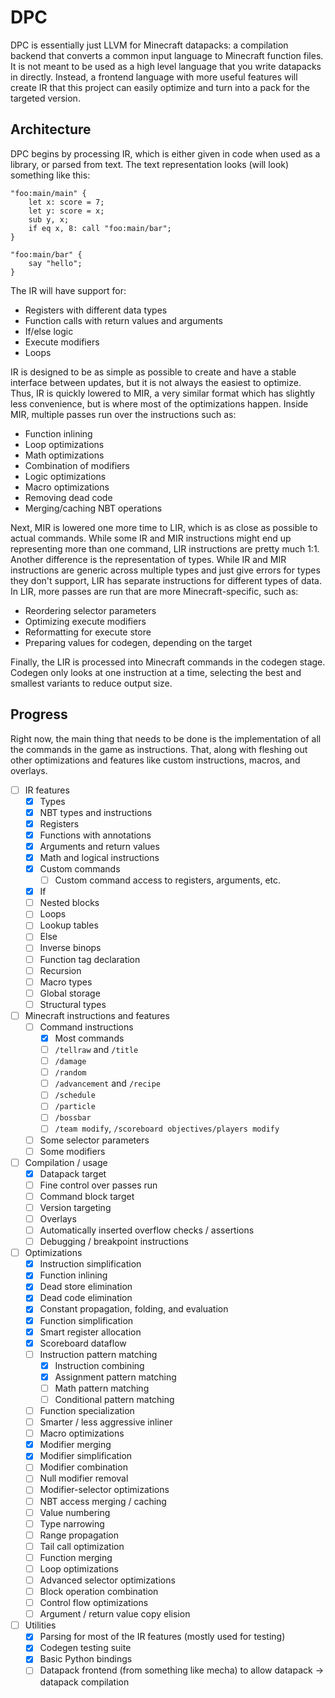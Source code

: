 # DPC
DPC is essentially just LLVM for Minecraft datapacks: a compilation backend that converts a common input language to Minecraft function files. It is not meant to be used as a high level language that you write datapacks in directly. Instead, a frontend language with more useful features will create IR that this project can easily optimize and turn into a pack for the targeted version.

## Architecture
DPC begins by processing IR, which is either given in code when used as a library, or parsed from text. The text representation looks (will look) something like this:

```
"foo:main/main" {
	let x: score = 7;
	let y: score = x;
	sub y, x;
	if eq x, 8: call "foo:main/bar";
}

"foo:main/bar" {
	say "hello";
}
```
The IR will have support for:
 - Registers with different data types
 - Function calls with return values and arguments
 - If/else logic
 - Execute modifiers
 - Loops

IR is designed to be as simple as possible to create and have a stable interface between updates, but it is not always the easiest to optimize. Thus, IR is quickly lowered to MIR, a very similar format which has slightly less convenience, but is where most of the optimizations happen. Inside MIR, multiple passes run over the instructions such as:

 - Function inlining
 - Loop optimizations
 - Math optimizations
 - Combination of modifiers
 - Logic optimizations
 - Macro optimizations
 - Removing dead code
 - Merging/caching NBT operations

Next, MIR is lowered one more time to LIR, which is as close as possible to actual commands. While some IR and MIR instructions might end up representing more than one command, LIR instructions are pretty much 1:1. Another difference is the representation of types. While IR and MIR instructions are generic across multiple types and just give errors for types they don't support, LIR has separate instructions for different types of data. In LIR, more passes are run that are more Minecraft-specific, such as:

 - Reordering selector parameters
 - Optimizing execute modifiers
 - Reformatting for execute store
 - Preparing values for codegen, depending on the target

Finally, the LIR is processed into Minecraft commands in the codegen stage. Codegen only looks at one instruction at a time, selecting the best and smallest variants to reduce output size.

## Progress
Right now, the main thing that needs to be done is the implementation of all the commands in the game as instructions. That, along with fleshing out other optimizations and features like custom instructions, macros, and overlays.

 - [ ] IR features
   - [x] Types
   - [x] NBT types and instructions
   - [x] Registers
   - [x] Functions with annotations
   - [x] Arguments and return values
   - [x] Math and logical instructions
   - [x] Custom commands
     - [ ] Custom command access to registers, arguments, etc.
   - [x] If
   - [ ] Nested blocks
   - [ ] Loops
   - [ ] Lookup tables
   - [ ] Else
   - [ ] Inverse binops
   - [ ] Function tag declaration
   - [ ] Recursion
   - [ ] Macro types
   - [ ] Global storage
   - [ ] Structural types
 - [ ] Minecraft instructions and features
   - [ ] Command instructions
     - [x] Most commands
     - [ ] `/tellraw` and `/title`
     - [ ] `/damage`
     - [ ] `/random`
     - [ ] `/advancement` and `/recipe`
     - [ ] `/schedule`
     - [ ] `/particle`
     - [ ] `/bossbar`
     - [ ] `/team modify`, `/scoreboard objectives/players modify`
   - [ ] Some selector parameters
   - [ ] Some modifiers
 - [ ] Compilation / usage
   - [x] Datapack target
   - [ ] Fine control over passes run
   - [ ] Command block target
   - [ ] Version targeting
   - [ ] Overlays
   - [ ] Automatically inserted overflow checks / assertions
   - [ ] Debugging / breakpoint instructions
 - [ ] Optimizations
   - [x] Instruction simplification
   - [x] Function inlining
   - [x] Dead store elimination
   - [x] Dead code elimination
   - [x] Constant propagation, folding, and evaluation
   - [x] Function simplification
   - [x] Smart register allocation
   - [x] Scoreboard dataflow
   - [ ] Instruction pattern matching
     - [x] Instruction combining
     - [x] Assignment pattern matching
     - [ ] Math pattern matching
     - [ ] Conditional pattern matching
   - [ ] Function specialization
   - [ ] Smarter / less aggressive inliner
   - [ ] Macro optimizations
   - [x] Modifier merging
   - [x] Modifier simplification
   - [ ] Modifier combination
   - [ ] Null modifier removal
   - [ ] Modifier-selector optimizations
   - [ ] NBT access merging / caching
   - [ ] Value numbering
   - [ ] Type narrowing
   - [ ] Range propagation
   - [ ] Tail call optimization
   - [ ] Function merging
   - [ ] Loop optimizations
   - [ ] Advanced selector optimizations
   - [ ] Block operation combination
   - [ ] Control flow optimizations
   - [ ] Argument / return value copy elision
 - [ ] Utilities
   - [x] Parsing for most of the IR features (mostly used for testing)
   - [x] Codegen testing suite
   - [x] Basic Python bindings
   - [ ] Datapack frontend (from something like mecha) to allow datapack -> datapack compilation
